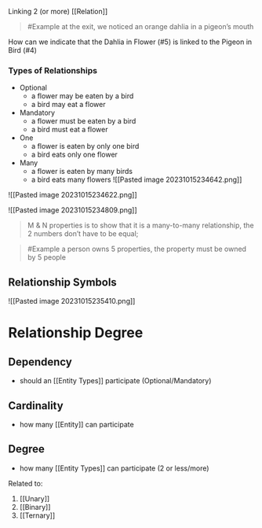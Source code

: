 Linking 2 (or more) [[Relation]]

>	#Example 
>	at the exit, we noticed an orange dahlia in a pigeon’s mouth

How can we indicate that the Dahlia in Flower (#5) is linked to the Pigeon in Bird (#4)

### Types of Relationships

- Optional
    - a flower may be eaten by a bird
    - a bird may eat a flower
- Mandatory
    - a flower must be eaten by a bird
    - a bird must eat a flower
- One
    - a flower is eaten by only one bird
    - a bird eats only one flower
- Many
    - a flower is eaten by many birds
    - a bird eats many flowers
![[Pasted image 20231015234642.png]]

![[Pasted image 20231015234622.png]]

![[Pasted image 20231015234809.png]]
> M & N properties is to show that it is a many-to-many relationship, the 2 numbers don’t have to be equal; 

>	#Example 
>	a person owns 5 properties, the property must be owned by 5 people

## Relationship Symbols
![[Pasted image 20231015235410.png]]
# Relationship Degree

## Dependency
- should an [[Entity Types]] participate (Optional/Mandatory)

## Cardinality
- how many [[Entity]] can participate

## Degree
- how many [[Entity Types]] can participate (2 or less/more)

Related to:
1. [[Unary]]
2. [[Binary]]
3. [[Ternary]]
